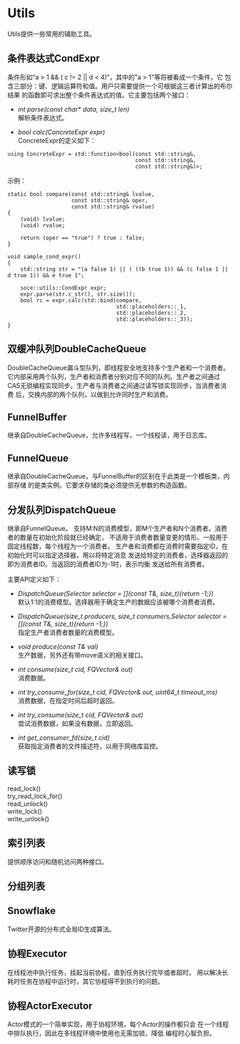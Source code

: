 # Utils
Utils提供一些常用的辅助工具。

## 条件表达式CondExpr
条件形如“a > 1 && ( c != 2 || d < 4)”，其中的"a > 1"等将被看成一个条件，它
包含三部分：键、逻辑运算符和值。用户只需要提供一个可根据这三者计算出的布尔结果
的函数即可求出整个条件表达式的值。它主要包括两个接口：
- *int parse(const char\* data, size_t len)*   
解析条件表达式。

- *bool calc(ConcreteExpr expr)*   
ConcreteExpr的定义如下：
```
using ConcreteExpr = std::function<bool(const std::string&,
                                        const std::string&,
                                        const std::string&)>;
```
示例：
```
static bool compare(const std::string& lvalue,
                    const std::string& oper,
                    const std::string& rvalue)
{
    (void) lvalue;
    (void) rvalue;

    return (oper == "true") ? true : false;
}

void sample_cond_expr()
{
    std::string str = "(a false 1) || ( ((b true 1)) && (c false 1 || d true 1)) && e true 1";

    soce::utils::CondExpr expr;
    expr.parse(str.c_str(), str.size());
    bool rc = expr.calc(std::bind(compare,
                                  std::placeholders::_1,
                                  std::placeholders::_2,
                                  std::placeholders::_3));
}

```

## 双缓冲队列DoubleCacheQueue
DoubleCacheQueue漏斗型队列，即线程安全地支持多个生产者和一个消费者。
它内部采用两个队列，生产者和消费者分别对应不同的队列。生产者之间通过
CAS无锁编程实现同步。生产者与消费者之间通过读写锁实现同步，当消费者消费
后，交换内部的两个队列，以做到允许同时生产和消费。

## FunnelBuffer
继承自DoubleCacheQueue，允许多线程写，一个线程读，用于日志库。

## FunnelQueue
继承自DoubleCacheQueue，与FunnelBuffer的区别在于此类是一个模板类，内部存储
的是类实例。它要求存储的类必须提供无参数的构造函数。

## 分发队列DispatchQueue
继承自FunnelQueue。
支持M:N的消费模型，即M个生产者和N个消费者。消费者的数量在初始化阶段就已经确定，
不适用于消费者数量变更的情形。一般用于固定线程数，每个线程为一个消费者。
生产者和消费都在消费时需要指定ID，在初始化时可以指定选择器，用以将特定消息
发送给特定的消费者，选择器返回的即为消费者ID。当返回的消费者ID为-1时，表示均衡
发送给所有消费者。   

主要API定义如下：
- *DispatchQueue(Selector selector = [](const T&, size_t){return -1;})*   
默认1:1的消费模型。选择器用于确定生产的数据应该被哪个消费者消费。

- *DispatchQueue(size_t producers, size_t consumers,Selector selector = [](const T&, size_t){return -1;})*    
指定生产者消费者数量的消费模型。

- *void produce(const T& val)*   
生产数据，另外还有带move语义的相关接口。

- *int consume(size_t cid, FQVector<T>& out)*   
消费数据。

- *int try_consume_for(size_t cid, FQVector<T>& out, uint64_t timeout_ms)*   
消费数据，在指定时间后超时返回。

- *int try_consume(size_t cid, FQVector<T>& out)*  
尝试消费数据，如果没有数据，立即返回。

- *int get_consumer_fd(size_t cid)*   
获取指定消费者的文件描述符，以用于网络库监控。

## 读写锁
read_lock()   
try_read_lock_for()   
read_unlock()   
write_lock()   
write_unlock()    

## 索引列表
提供顺序访问和随机访问两种接口。

## 分组列表

## Snowflake
Twitter开源的分布式全局ID生成算法。

## 协程Executor
在线程池中执行任务，挂起当前协程，直到任务执行完毕或者超时。
用以解决长耗时任务在协程中运行时，其它协程得不到执行的问题。

## 协程ActorExecutor
Actor模式的一个简单实现，用于协程环境，每个Actor的操作都只会
在一个线程中排队执行，因此在多线程环境中使用也无需加锁，降低
编程时心智负担。